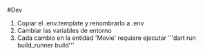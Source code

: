 #Dev

1. Copiar el .env.template y renombrarlo a .env
2. Cambiar las variables de entorno
3. Cada cambio en la entidad 'Movie' requiere ejecutar '''dart run build_runner build'''